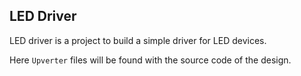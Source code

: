 LED Driver
----------

LED driver is a project to build a simple driver for LED devices.

Here `Upverter` files will be found with the source code of the design.
